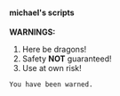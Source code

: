 #### michael's scripts

__WARNINGS:__

1. Here be dragons!
2. Safety __NOT__ guaranteed!
3. Use at own risk!

`You have been warned.`

